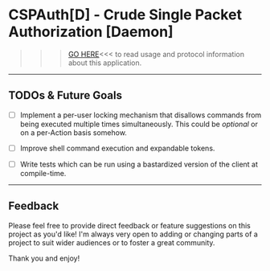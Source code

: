 # CSPAuth[D] - Crude Single Packet Authorization [Daemon]

>>>[GO HERE](https://xmit.xyz/software/cspauthd/)<<<
to read usage and protocol information about this application.

---


## TODOs & Future Goals
- [ ] Implement a per-user locking mechanism that disallows commands from being executed multiple
  times simultaneously. This could be _optional_ or on a per-Action basis somehow.
- [ ] Improve shell command execution and expandable tokens.
- [ ] Write tests which can be run using a bastardized version of the client at compile-time.


---


## Feedback

Please feel free to provide direct feedback or feature suggestions on this project as you'd
like! I'm always very open to adding or changing parts of a project to suit wider audiences or
to foster a great community.

Thank you and enjoy!
